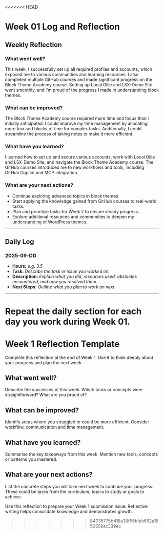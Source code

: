 <<<<<<< HEAD
# Week 01 Log and Reflection

## Weekly Reflection

### What went well?
This week, I successfully set up all required profiles and accounts, which exposed me to various communities and learning resources. I also completed multiple GitHub courses and made significant progress on the Block Theme Academy course. Setting up Local Ollie and LSX-Demo Site went smoothly, and I’m proud of the progress I made in understanding block themes.

### What can be improved?
The Block Theme Academy course required more time and focus than I initially anticipated. I could improve my time management by allocating more focused blocks of time for complex tasks. Additionally, I could streamline the process of taking notes to make it more efficient.

### What have you learned?
I learned how to set up and secure various accounts, work with Local Ollie and LSX-Demo Site, and navigate the Block Theme Academy course. The GitHub courses introduced me to new workflows and tools, including GitHub Copilot and MCP integration.

### What are your next actions?
- Continue exploring advanced topics in block themes.
- Start applying the knowledge gained from GitHub courses to real-world tasks.
- Plan and prioritize tasks for Week 2 to ensure steady progress.
- Explore additional resources and communities to deepen my understanding of WordPress themes.

---

## Daily Log

### 2025‑09‑DD

- **Hours:** _e.g. 3.5_
- **Task:** _Describe the task or issue you worked on._
- **Description:** _Explain what you did, resources used, obstacles encountered, and how you resolved them._
- **Next Steps:** _Outline what you plan to work on next._

---

Repeat the daily section for each day you work during Week 01.
=======
# Week 1 Reflection Template

Complete this reflection at the end of Week 1.  Use it to think deeply about your progress and plan the next week.

## What went well?

Describe the successes of this week.  Which tasks or concepts were straightforward?  What are you proud of?

## What can be improved?

Identify areas where you struggled or could be more efficient.  Consider workflow, communication and time management.

## What have you learned?

Summarise the key takeaways from this week.  Mention new tools, concepts or patterns you mastered.

## What are your next actions?

List the concrete steps you will take next week to continue your progress.  These could be tasks from the curriculum, topics to study or goals to achieve.

Use this reflection to prepare your Week 1 submission issue.  Reflective writing helps consolidate knowledge and demonstrates growth.
>>>>>>> 84035775b418a38f55bfab662a1850659ac339ec
